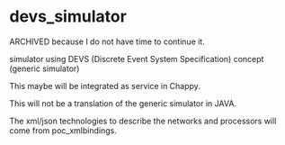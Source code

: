 # devs_simulator

ARCHIVED because I do not have time to continue it.

simulator using DEVS (Discrete Event System Specification) concept (generic simulator)

This maybe will be integrated as service in Chappy.

This will not be a translation of the generic simulator in JAVA.

The xml/json technologies to describe the networks and processors will come from poc_xmlbindings.
